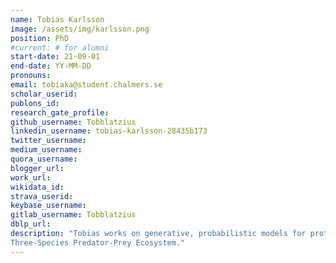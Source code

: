 ```yaml
---
name: Tobias Karlsson
image: /assets/img/karlsson.png
position: PhD
#current: # for alumni
start-date: 21-09-01
end-date: YY-MM-DD  
pronouns: 
email: tobiaka@student.chalmers.se
scholar_userid: 
publons_id:
research_gate_profile:
github_username: Tobblatzius
linkedin_username: tobias-karlsson-28435b173
twitter_username:
medium_username:
quora_username:
blogger_url:
work_url:
wikidata_id:
strava_userid:
keybase_username:
gitlab_username: Tobblatzius
dblp_url:
description: "Tobias works on generative, probabilistic models for protein sequences with application in protein and biologics design. Before joining the lab, Tobias did his MSc thesis with Prof. Claes Strannegaard on Multi-Agent Deep Reinforcement Learning in a
Three-Species Predator-Prey Ecosystem."
---
```


